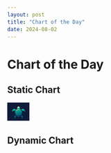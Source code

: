 ```yaml
---
layout: post
title: "Chart of the Day"
date: 2024-08-02
---
```


# Chart of the Day

## Static Chart

![Terrapin](assets/Terrapin.png)

## Dynamic Chart
<!--
<iframe src="https://your-streamlit-app-url" width="100%" height="600px" frameborder="0"></iframe>
-->
